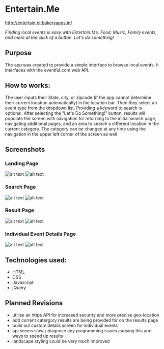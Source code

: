 # Entertain.Me              
http://entertain.bitbakeryapps.in/

*Finding local events is easy with Entertain.Me. Food, Music, Family events, and more at the click of a button. Let's do something!*

## Purpose

The app was created to provide a simple interface to browse local events. It interfaces with the eventful.com web API.

## How to works:

The user inputs their State, city, or zipcode (if the app cannot determine their current location automatically) in the location bar. Then they select an event type from the dropdown list. Providing a keyword to search is optional.
After selecting the "Let's Do Something!" button, results will populate the screen with navigation for returning to the initial search page, navigating additional pages, and an area to search a different location in the current category.
The category can be changed at any time using the navigation in the upper left corner of the screen as well

## Screenshots

### Landing Page
![alt text](https://image.ibb.co/h4J2SS/landing.png "Landing Page")
![alt text](https://image.ibb.co/j7Mwe7/landing_desktop.png "Landing Page")

### Search Page
![alt text](https://image.ibb.co/ikyK7S/search.png "Search Page")
![alt text](https://image.ibb.co/bDgJsS/search_desktop.png "Search Page")

### Result Page
![alt text](https://image.ibb.co/ibs1Mn/results.png "Result Page")
![alt text](https://image.ibb.co/e0cYsS/results_desktop.png "Result Page")

### Individual Event Details Page
![alt text](https://image.ibb.co/kbmaE7/details.png "Details Page")
![alt text](https://image.ibb.co/g458Rn/detail_desktop.png "Details Page")
## Technologies used:

- HTML
- CSS
- Javascript
- jQuery

## Planned Revisions

- utilize an https API for increased security and more precise geo-location
- add current catergory results are being provided for on the results page
- build out custom details screen for individual events
- api seems slow / diagnose any programming issues causing this and ways to speed up results
- landscape styling could be very much improved
